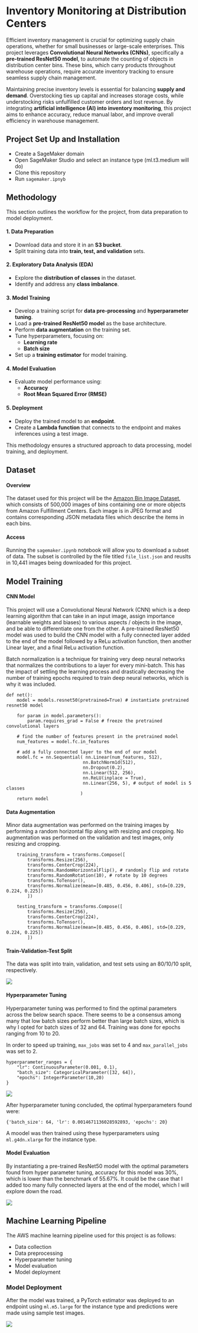# Inventory Monitoring at Distribution Centers
Efficient inventory management is crucial for optimizing supply chain operations, whether for small businesses or large-scale enterprises. This project leverages **Convolutional Neural Networks (CNNs)**, specifically a **pre-trained ResNet50 model**, to automate the counting of objects in distribution center bins. These bins, which carry products throughout warehouse operations, require accurate inventory tracking to ensure seamless supply chain management.

Maintaining precise inventory levels is essential for balancing **supply and demand**. Overstocking ties up capital and increases storage costs, while understocking risks unfulfilled customer orders and lost revenue. By integrating **artificial intelligence (AI) into inventory monitoring**, this project aims to enhance accuracy, reduce manual labor, and improve overall efficiency in warehouse management.



## Project Set Up and Installation
- Create a SageMaker domain
- Open SageMaker Studio and select an instance type (ml.t3.medium will do)
- Clone this repository
- Run `sagemaker.ipnyb`

## Methodology
This section outlines the workflow for the project, from data preparation to model deployment.

#### **1. Data Preparation**
- Download data and store it in an **S3 bucket**.
- Split training data into **train, test, and validation** sets.

#### **2. Exploratory Data Analysis (EDA)**
- Explore the **distribution of classes** in the dataset.
- Identify and address any **class imbalance**.

#### **3. Model Training**
- Develop a training script for **data pre-processing** and **hyperparameter tuning**.
- Load a **pre-trained ResNet50 model** as the base architecture.
- Perform **data augmentation** on the training set.
- Tune hyperparameters, focusing on:
  - **Learning rate**
  - **Batch size**
- Set up a **training estimator** for model training.

#### **4. Model Evaluation**
- Evaluate model performance using:
  - **Accuracy**
  - **Root Mean Squared Error (RMSE)**

#### **5. Deployment**
- Deploy the trained model to an **endpoint**.
- Create a **Lambda function** that connects to the endpoint and makes inferences using a test image.

This methodology ensures a structured approach to data processing, model training, and deployment.


## Dataset

#### Overview
The dataset used for this project will be the [Amazon Bin Image Dataset](https://registry.opendata.aws/amazon-bin-imagery/), which consists of 500,000 images of bins containing one or more objects from Amazon Fulfillment Centers.  Each image is in JPEG format and contains corresponding JSON metadata files which describe the items in each bins.  

#### Access
Running the `sagemaker.ipynb` notebook will allow you to download a subset of data.  The subset is controlled by the file titled `file_list.json` and reuslts in 10,441 images being downloaded for this project.

## Model Training

#### CNN Model
This project will use a Convolutional Neural Network (CNN) which is a deep learning algorithm that can take in an input image, assign importance (learnable weights and biases) to various aspects / objects in the image, and be able to differentiate one from the other.  A pre-trained ResNet50 model was used to build the CNN model with a fully connected layer added to the end of the model followed by a ReLu activation function, then another Linear layer, and a final ReLu activation function.

Batch normalization is a technique for training very deep neural networks that normalizes the contributions to a layer for every mini-batch. This has the impact of settling the learning process and drastically decreasing the number of training epochs required to train deep neural networks, which is why it was included.

```
def net():
    model = models.resnet50(pretrained=True) # instantiate pretrained resnet50 model
    
    for param in model.parameters():
        param.requires_grad = False # freeze the pretrained convolutional layers
    
    # find the number of features present in the pretrained model
    num_features = model.fc.in_features
    
    # add a fully connected layer to the end of our model
    model.fc = nn.Sequential( nn.Linear(num_features, 512),
                             nn.BatchNorm1d(512),
                             nn.Dropout(0.2),
                             nn.Linear(512, 256),
                             nn.ReLU(inplace = True),
                             nn.Linear(256, 5), # output of model is 5 classes
                            )
    return model
```


#### Data Augmentation
Minor data augmentation was performed on the training images by performing a random horizontal flip along with resizing and cropping.  No augmentation was performed on the validation and test images, only resizing and cropping.

```
    training_transform = transforms.Compose([
        transforms.Resize(256),
        transforms.CenterCrop(224),
        transforms.RandomHorizontalFlip(), # randomly flip and rotate
        transforms.RandomRotation(10), # rotate by 10 degrees
        transforms.ToTensor(),
        transforms.Normalize(mean=[0.485, 0.456, 0.406], std=[0.229, 0.224, 0.225])
        ])
        
    testing_transform = transforms.Compose([
        transforms.Resize(256),
        transforms.CenterCrop(224),
        transforms.ToTensor(),
        transforms.Normalize(mean=[0.485, 0.456, 0.406], std=[0.229, 0.224, 0.225])
        ])
```

#### Train-Validation-Test Split
The data was split into train, validation, and test sets using an 80/10/10 split, respectively.  

![](https://github.com/emoreno-hub/Inventory_Monitoring_Project/blob/main/screenshots/Dataset_image_distribution.png)

#### Hyperparameter Tuning
Hyperparameter tuning was performed to find the optimal parameters across the below search space.  There seems to be a consensus among many that low batch sizes perform better than large batch sizes, which is why I opted for batch sizes of 32 and 64.  Training was done for epochs ranging from 10 to 20.

In order to speed up training, `max_jobs` was set to 4 and `max_parallel_jobs` was set to 2.

```
hyperparameter_ranges = {
    "lr": ContinuousParameter(0.001, 0.1),
    "batch_size": CategoricalParameter([32, 64]),
    "epochs": IntegerParameter(10,20)
}
```

![](https://github.com/emoreno-hub/Inventory_Monitoring_Project/blob/main/screenshots/Training_jobs.PNG)


After hyperparameter tuning concluded, the optimal hyperparameters found were:

```
{'batch_size': 64, 'lr': 0.0014671136028592893, 'epochs': 20}
```

A moodel was then trained using these hyperparameters using `ml.g4dn.xlarge` for the instance type.

#### Model Evaluation
By instantiating a pre-trained ResNet50 model with the optimal parameters found from hyper parameter tuning, accuracy for this model was 30%, which is lower than the benchmark of 55.67%.  It could be the case that I added too many fully connected layers at the end of the model, which I will explore down the road.

![](https://github.com/emoreno-hub/Inventory_Monitoring_Project/blob/main/screenshots/Model_performance.PNG)

## Machine Learning Pipeline
The AWS machine learning pipeline used for this project is as follows:
- Data collection
- Data preprocessing
- Hyperparameter tuning
- Model evaluation
- Model deployment

### Model Deployment

After the model was trained, a PyTorch estimator was deployed to an endpoint using `ml.m5.large` for the instance type and predictions were made using sample test images.

![](https://github.com/emoreno-hub/Inventory_Monitoring_Project/blob/main/screenshots/Prediction.PNG)
